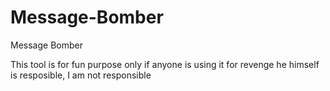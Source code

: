 # Message-Bomber
Message Bomber

This tool is for fun purpose only if anyone is using it for revenge he himself is resposible, I am not responsible

